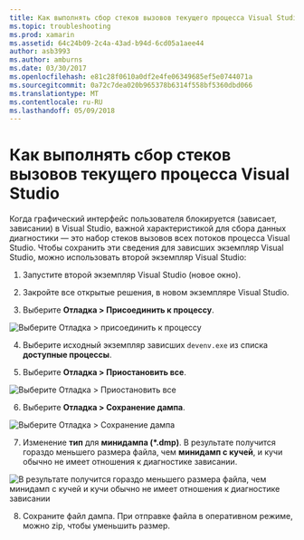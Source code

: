 ```yaml
---
title: Как выполнять сбор стеков вызовов текущего процесса Visual Studio
ms.topic: troubleshooting
ms.prod: xamarin
ms.assetid: 64c24b09-2c4a-43ad-b94d-6cd05a1aee44
author: asb3993
ms.author: amburns
ms.date: 03/30/2017
ms.openlocfilehash: e81c28f0610a0df2e4fe06349685ef5e0744071a
ms.sourcegitcommit: 0a72c7dea020b965378b6314f558bf5360dbd066
ms.translationtype: MT
ms.contentlocale: ru-RU
ms.lasthandoff: 05/09/2018
---
```

# <a name="how-do-i-collect-the-current-call-stacks-of-the-visual-studio-process"></a>Как выполнять сбор стеков вызовов текущего процесса Visual Studio

Когда графический интерфейс пользователя блокируется (зависает, зависании) в Visual Studio, важной характеристикой для сбора данных диагностики — это набор стеков вызовов всех потоков процесса Visual Studio. Чтобы сохранить эти сведения для зависших экземпляр Visual Studio, можно использовать второй экземпляр Visual Studio:

1. Запустите второй экземпляр Visual Studio (новое окно).

2. Закройте все открытые решения, в новом экземпляре Visual Studio.

3. Выберите **Отладка > Присоединить к процессу**.

  ![](vs-callstack-images/image1.png "Выберите Отладка > присоединить к процессу")

4. Выберите исходный экземпляр зависших `devenv.exe` из списка **доступные процессы**.

5. Выберите **Отладка > Приостановить все**.

  ![](vs-callstack-images/image2.png "Выберите Отладка > Приостановить все")

6. Выберите **Отладка > Сохранение дампа**.

  ![](vs-callstack-images/image3.png "Выберите Отладка > Сохранение дампа")

7. Изменение **тип** для **минидампа (\*.dmp)**. В результате получится гораздо меньшего размера файла, чем **минидамп с кучей**, и кучи обычно не имеет отношения к диагностике зависании.

  ![](vs-callstack-images/image4.png "В результате получится гораздо меньшего размера файла, чем минидамп с кучей и кучи обычно не имеет отношения к диагностике зависании")

8. Сохраните файл дампа. При отправке файла в оперативном режиме, можно zip, чтобы уменьшить размер.
